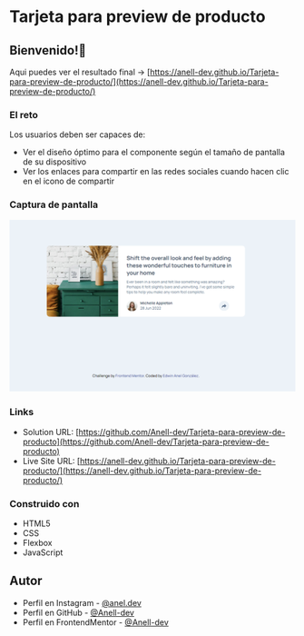 # Tarjeta para preview de producto

## Bienvenido!👋

Aqui puedes ver el resultado final -> [https://anell-dev.github.io/Tarjeta-para-preview-de-producto/](https://anell-dev.github.io/Tarjeta-para-preview-de-producto/)

### El reto

Los usuarios deben ser capaces de:

- Ver el diseño óptimo para el componente según el tamaño de pantalla de su dispositivo
- Ver los enlaces para compartir en las redes sociales cuando hacen clic en el icono de compartir

### Captura de pantalla

![](./screenshots/captura%20resultado%20final%20reto%204.png)

### Links

- Solution URL: [https://github.com/Anell-dev/Tarjeta-para-preview-de-producto](https://github.com/Anell-dev/Tarjeta-para-preview-de-producto)
- Live Site URL: [https://anell-dev.github.io/Tarjeta-para-preview-de-producto/](https://anell-dev.github.io/Tarjeta-para-preview-de-producto/)

### Construido con

- HTML5
- CSS
- Flexbox
- JavaScript

## Autor

- Perfil en Instagram - [@anel.dev](https://www.instagram.com/anel.dev/)
- Perfil en GitHub - [@Anell-dev](https://github.com/Anell-dev)
- Perfil en FrontendMentor - [@Anell-dev](https://www.frontendmentor.io/profile/Anell-dev)
